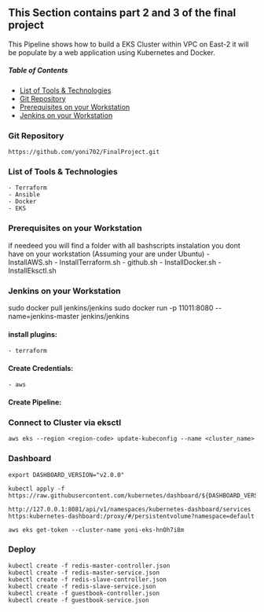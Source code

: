 ## This Section contains part 2 and 3 of the final project
This Pipeline shows how to build a EKS Cluster within VPC on East-2 
it will be populate by a web application using Kubernetes and Docker. 

##### Table of Contents
 * [List of Tools & Technologies](#Technologies)
 * [Git Repository](#Git)
 * [Prerequisites on your Workstation](#Prerequisites)
 * [Jenkins on your Workstation](#Jenkins)

 ### Git Repository <a id="Git"></a>
    https://github.com/yoni702/FinalProject.git


 ### List of Tools & Technologies <a id="Technologies"></a>
    - Terraform
    - Ansible
    - Docker
    - EKS


 ### Prerequisites on your Workstation <a id="Prerequisites"></a> 
 if needeed you  will find a folder with all bashscripts instalation you dont have on your workstation (Assuming your are under Ubuntu) 
    - InstallAWS.sh 
    - InstallTerraform.sh
    - github.sh
    - InstallDocker.sh
    - InstallEksctl.sh


### Jenkins on your Workstation <a id="Jenkins"></a>
sudo docker pull jenkins/jenkins
sudo docker run -p 11011:8080 --name=jenkins-master jenkins/jenkins
#### install plugins:
    - terraform

#### Create Credentials:
    - aws

#### Create Pipeline:


### Connect to Cluster via eksctl
```
aws eks --region <region-code> update-kubeconfig --name <cluster_name>
```


### Dashboard
```
export DASHBOARD_VERSION="v2.0.0"

kubectl apply -f https://raw.githubusercontent.com/kubernetes/dashboard/${DASHBOARD_VERSION}/aio/deploy/recommended.yaml
```

```
http://127.0.0.1:8081/api/v1/namespaces/kubernetes-dashboard/services https:kubernetes-dashboard:/proxy/#/persistentvolume?namespace=default
```

```
aws eks get-token --cluster-name yoni-eks-hnOh7i8m
```


### Deploy
```
kubectl create -f redis-master-controller.json
kubectl create -f redis-master-service.json
kubectl create -f redis-slave-controller.json
kubectl create -f redis-slave-service.json
kubectl create -f guestbook-controller.json
kubectl create -f guestbook-service.json
```
